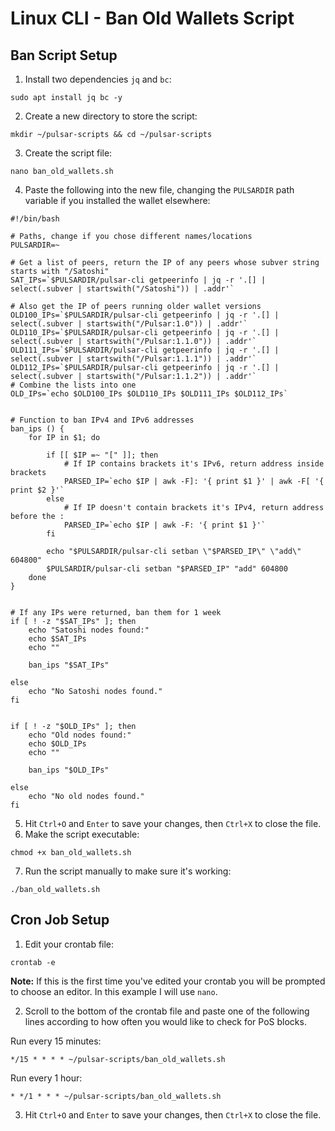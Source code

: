 # Linux CLI - Ban Old Wallets Script

## Ban Script Setup
1. Install two dependencies `jq` and `bc`:
```
sudo apt install jq bc -y
```
2. Create a new directory to store the script:
```
mkdir ~/pulsar-scripts && cd ~/pulsar-scripts
```
3. Create the script file:
```
nano ban_old_wallets.sh
```
4. Paste the following into the new file, changing the `PULSARDIR` path variable if you installed the wallet elsewhere:
```
#!/bin/bash

# Paths, change if you chose different names/locations
PULSARDIR=~

# Get a list of peers, return the IP of any peers whose subver string starts with "/Satoshi"
SAT_IPs=`$PULSARDIR/pulsar-cli getpeerinfo | jq -r '.[] | select(.subver | startswith("/Satoshi")) | .addr'`

# Also get the IP of peers running older wallet versions
OLD100_IPs=`$PULSARDIR/pulsar-cli getpeerinfo | jq -r '.[] | select(.subver | startswith("/Pulsar:1.0")) | .addr'`
OLD110_IPs=`$PULSARDIR/pulsar-cli getpeerinfo | jq -r '.[] | select(.subver | startswith("/Pulsar:1.1.0")) | .addr'`
OLD111_IPs=`$PULSARDIR/pulsar-cli getpeerinfo | jq -r '.[] | select(.subver | startswith("/Pulsar:1.1.1")) | .addr'`
OLD112_IPs=`$PULSARDIR/pulsar-cli getpeerinfo | jq -r '.[] | select(.subver | startswith("/Pulsar:1.1.2")) | .addr'`
# Combine the lists into one
OLD_IPs=`echo $OLD100_IPs $OLD110_IPs $OLD111_IPs $OLD112_IPs`


# Function to ban IPv4 and IPv6 addresses
ban_ips () {
    for IP in $1; do

        if [[ $IP =~ "[" ]]; then
            # If IP contains brackets it's IPv6, return address inside brackets
            PARSED_IP=`echo $IP | awk -F]: '{ print $1 }' | awk -F[ '{ print $2 }'`
        else
            # If IP doesn't contain brackets it's IPv4, return address before the :
            PARSED_IP=`echo $IP | awk -F: '{ print $1 }'`
        fi

        echo "$PULSARDIR/pulsar-cli setban \"$PARSED_IP\" \"add\" 604800"
        $PULSARDIR/pulsar-cli setban "$PARSED_IP" "add" 604800
    done
}


# If any IPs were returned, ban them for 1 week
if [ ! -z "$SAT_IPs" ]; then
    echo "Satoshi nodes found:"
    echo $SAT_IPs
    echo ""

    ban_ips "$SAT_IPs"

else
    echo "No Satoshi nodes found."
fi


if [ ! -z "$OLD_IPs" ]; then
    echo "Old nodes found:"
    echo $OLD_IPs
    echo ""

    ban_ips "$OLD_IPs"

else
    echo "No old nodes found."
fi
```
5. Hit `Ctrl+O` and `Enter` to save your changes, then `Ctrl+X` to close the file.
6. Make the script executable:
```
chmod +x ban_old_wallets.sh
```
7. Run the script manually to make sure it's working:
```
./ban_old_wallets.sh
```

## Cron Job Setup

1. Edit your crontab file:
```
crontab -e
```
**Note:** If this is the first time you've edited your crontab you will be prompted to choose an editor. In this example I will use `nano`.

2. Scroll to the bottom of the crontab file and paste one of the following lines according to how often you would like to check for PoS blocks.

Run every 15 minutes:
```
*/15 * * * * ~/pulsar-scripts/ban_old_wallets.sh
```
Run every 1 hour:
```
* */1 * * * ~/pulsar-scripts/ban_old_wallets.sh
```
3. Hit `Ctrl+O` and `Enter` to save your changes, then `Ctrl+X` to close the file.